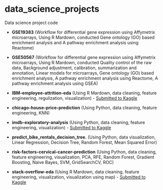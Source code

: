 # data_science_projects

Data science project code 
- **GSE19383** (Workflow for differential gene expression using Affymetrix microarrays, Using R Mardown, conducted Gene ontology (GO) based enrichment analysis and A pathway enrichment analysis using Reactome) 

- **GSE50567** (Workflow for differential gene expression using Affymetrix microarrays, Using R Mardown, conducted Quality control of the raw data, Background adjustment, calibration, summarization and annotation, Linear models for microarrays, Gene ontology (GO) based enrichment analysis, A pathway enrichment analysis using Reactome, A pathway enrichment analysis using GSEA) 

- **IBM-employee-attrition-eda** (Using R Mardown, data cleaning, feature engineering, regulization, visualization) - [Submitted to Kaggle](https://www.kaggle.com/cindy625/factors-attribute-to-employee-attrition)

- **chicago-house-price-prediction** (Using Python, data cleaning, feature engineering, KNN)

- **imdb-exploratory-analysis** (Using Python, data cleaning, feature engineering, visualization) - [Submitted to Kaggle](https://www.kaggle.com/cindy625/imdb-trending-and-top-actor-and-director)

- **predict_bike_rentals_decision_tree.** (Using Python, data visualization, Linear Regression, Decision Tree, Random Forest, Mean Squared Error)

- **risk-factors-cervical-cancer-prediction** (Using Python, data cleaning, feature engineering, visualization, PCA, RFE, Random Forest, Gradient Boosting, Naive Bayes, SVM, GridSearchCV, ROC)

- **stack-overflow-eda** (Using R Mardown, data cleaning, feature engineering, visualization, visualization using map) - [Submitted to Kaggle](https://www.kaggle.com/cindy625/explore-stack-overflow-data)
